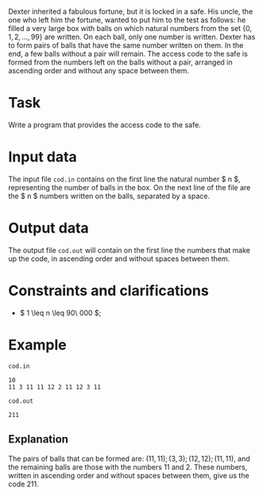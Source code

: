 Dexter inherited a fabulous fortune, but it is locked in a safe. His uncle, the one who left him the fortune, wanted to put him to the test as follows: he filled a very large box with balls on which natural numbers from the set $\{0, 1, 2, \dots, 99\}$ are written. On each ball, only one number is written. Dexter has to form pairs of balls that have the same number written on them. In the end, a few balls without a pair will remain. The access code to the safe is formed from the numbers left on the balls without a pair, arranged in ascending order and without any space between them.

# Task

Write a program that provides the access code to the safe.

# Input data

The input file `cod.in` contains on the first line the natural number $ n $, representing the number of balls in the box. On the next line of the file are the $ n $ numbers written on the balls, separated by a space.

# Output data

The output file `cod.out` will contain on the first line the numbers that make up the code, in ascending order and without spaces between them.

# Constraints and clarifications

* $ 1 \leq n \leq 90\ 000 $;

# Example

`cod.in`
```
10
11 3 11 11 12 2 11 12 3 11
```

`cod.out`
```
211
```

## Explanation

The pairs of balls that can be formed are: $(11, 11); (3, 3); (12, 12); (11, 11)$, and the remaining balls are those with the numbers $11$ and $2$. These numbers, written in ascending order and without spaces between them, give us the code $211$.

